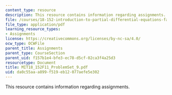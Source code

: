 ```yaml
---
content_type: resource
description: This resource contains information regarding assignments.
file: /courses/18-152-introduction-to-partial-differential-equations-fall-2011/da0c55aaa899f519eb12077aefe5e302_MIT18_152F11_ProblemSet_9.pdf
file_type: application/pdf
learning_resource_types:
- Assignments
license: https://creativecommons.org/licenses/by-nc-sa/4.0/
ocw_type: OCWFile
parent_title: Assignments
parent_type: CourseSection
parent_uid: f157b1e4-bfe3-ec78-d5cf-02ca3f4a25d3
resourcetype: Document
title: MIT18_152F11_ProblemSet_9.pdf
uid: da0c55aa-a899-f519-eb12-077aefe5e302
---
```

This resource contains information regarding assignments.
